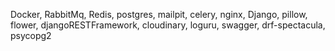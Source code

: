 Docker, RabbitMq, Redis, postgres, mailpit, celery, nginx, Django, pillow, flower, djangoRESTFramework, cloudinary, loguru, swagger, drf-spectacula, psycopg2
